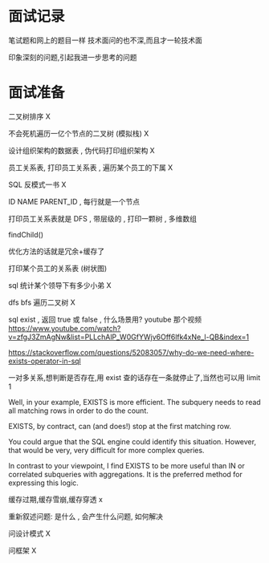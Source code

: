 # 面试记录

笔试题和网上的题目一样
技术面问的也不深,而且才一轮技术面

印象深刻的问题,引起我进一步思考的问题


# 面试准备

二叉树排序 X

不会死机遍历一亿个节点的二叉树  (模拟栈)  X

设计组织架构的数据表 , 伪代码打印组织架构 X

员工关系表, 打印员工关系表 , 遍历某个员工的下属 X

SQL 反模式一书 X

ID  NAME  PARENT_ID  , 每行就是一个节点

打印员工关系表就是 DFS , 带层级的 , 打印一颗树 , 多维数组

findChild()

优化方法的话就是冗余+缓存了

打印某个员工的关系表 (树状图)

sql 统计某个领导下有多少小弟 X

dfs bfs 遍历二叉树 X

sql exist  , 返回 true 或 false , 什么场景用? youtube 那个视频
https://www.youtube.com/watch?v=zfgJ3ZmAgNw&list=PLLchAlP_W0GfYWjv6Off6lfk4xNe_l-QB&index=1

https://stackoverflow.com/questions/52083057/why-do-we-need-where-exists-operator-in-sql

一对多关系,想判断是否存在,用 exist 查的话存在一条就停止了,当然也可以用 limit 1

Well, in your example, EXISTS is more efficient. The subquery needs to read all matching rows in order to do the count.

EXISTS, by contract, can (and does!) stop at the first matching row.

You could argue that the SQL engine could identify this situation. However, that would be very, very difficult for more complex queries.

In contrast to your viewpoint, I find EXISTS to be more useful than IN or correlated subqueries with aggregations. It is the preferred method for expressing this logic.

缓存过期,缓存雪崩,缓存穿透 x

重新叙述问题: 是什么 , 会产生什么问题, 如何解决 

问设计模式  X



问框架 X


